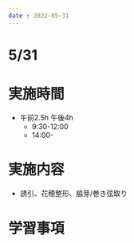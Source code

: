 ```yaml
---
date : 2022-05-31
---
```


# 5/31

# 実施時間

- 午前2.5h 午後4h
    - 9:30-12:00
    - 14:00-

# 実施内容

- 誘引、花穂整形、脇芽/巻き弦取り

# 学習事項